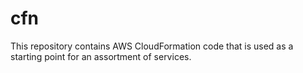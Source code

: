 # cfn
This repository contains AWS CloudFormation code that is used as a starting point for an assortment of services.
